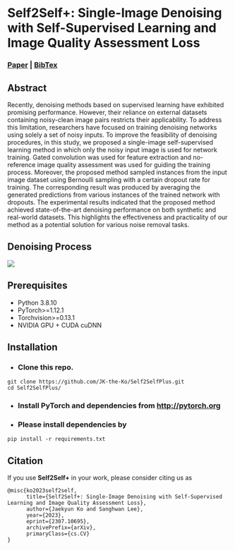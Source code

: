 # Self2Self+: Single-Image Denoising with Self-Supervised Learning and Image Quality Assessment Loss
### [Paper](https://arxiv.org/abs/2307.10695) | [BibTex](#citation)
## Abstract
Recently, denoising methods based on supervised learning have exhibited promising performance. However, their reliance on external datasets containing noisy-clean image pairs restricts their applicability. To address this limitation, researchers have focused on training denoising networks using solely a set of noisy inputs. To improve the feasibility of denoising procedures, in this study, we proposed a single-image self-supervised learning method in which only the noisy input image is used for network training. Gated convolution was used for feature extraction and no-reference image quality assessment was used for guiding the training process. Moreover, the proposed method sampled instances from the input image dataset using Bernoulli sampling with a certain dropout rate for training. The corresponding result was produced by averaging the generated predictions from various instances of the trained network with dropouts. The experimental results indicated that the proposed method achieved state-of-the-art denoising performance on both synthetic and real-world datasets. This highlights the effectiveness and practicality of our method as a potential solution for various noise removal tasks.

## Denoising Process
<img src="gifs/denoising.gif"  class="center"/>

## Prerequisites
- Python 3.8.10
- PyTorch>=1.12.1
- Torchvision>=0.13.1
- NVIDIA GPU + CUDA cuDNN

## Installation
- ### Clone this repo.
```
git clone https://github.com/JK-the-Ko/Self2SelfPlus.git
cd Self2SelfPlus/
```
- ### Install PyTorch and dependencies from http://pytorch.org
- ### Please install dependencies by
```
pip install -r requirements.txt
```

## Citation
If you use **Self2Self+** in your work, please consider citing us as

```
@misc{ko2023self2self,
      title={Self2Self+: Single-Image Denoising with Self-Supervised Learning and Image Quality Assessment Loss}, 
      author={Jaekyun Ko and Sanghwan Lee},
      year={2023},
      eprint={2307.10695},
      archivePrefix={arXiv},
      primaryClass={cs.CV}
}
```
